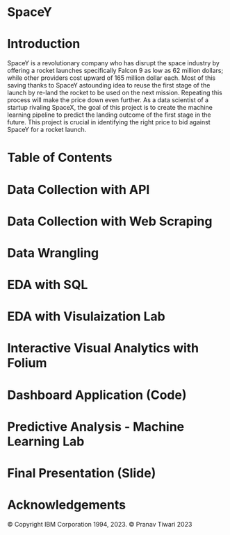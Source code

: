# SpaceY
# Introduction

SpaceY is a revolutionary company who has disrupt the space industry by offering a rocket launches specifically Falcon 9 as low as 62 million dollars; while other providers cost upward of 165 million dollar each. Most of this saving thanks to SpaceY astounding idea to reuse the first stage of the launch by re-land the rocket to be used on the next mission. Repeating this process will make the price down even further. As a data scientist of a startup rivaling SpaceX, the goal of this project is to create the machine learning pipeline to predict the landing outcome of the first stage in the future. This project is crucial in identifying the right price to bid against SpaceY for a rocket launch.

# Table of Contents

# Data Collection with API
# Data Collection with Web Scraping
# Data Wrangling
# EDA with SQL
# EDA with Visulaization Lab
# Interactive Visual Analytics with Folium
# Dashboard Application (Code)
# Predictive Analysis - Machine Learning Lab
# Final Presentation (Slide)
# Acknowledgements

© Copyright IBM Corporation 1994, 2023.
© Pranav Tiwari 2023
